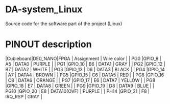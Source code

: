 # DA-system_Linux
Source code for the software part of the project (Linux)
# PINOUT description
|Cubieboard|DE0_NANO|FPGA | Assignment  | Wire color |
|   PG0    |GPIO_8  | A5  |    DATA0    |	PURPLE   |
|   PG1    |GPIO_10 | B6  |    DATA1    |   GRAY	 |
|   PG2    |GPIO_12 | B7  |    DATA2    |   WHITE	 |
|   PG3    |GPIO_13 | D6  |    DATA3    |   BLACK	 |
|   PG4    |GPIO_14 | A7  |    DATA4    |   BROWN	 |
|   PG5    |GPIO_15 | C6  |    DATA5    |   RED		 |
|   PG6    |GPIO_16 | C8  |    DATA6    |   ORANGE	 |
|   PG7    |GPIO_17 | E6  |    DATA7    |   YELLOW	 |
|   PG8    |GPIO_18 | E7  |    DATA8    |   GREEN	 |
|   PG9    |GPIO_19 | D8  |    DATA9    |   BLUE 	 |
|  PG10    |GPIO_20 | E8  | DATA10(OVF) |   PURPLE	 |
|  PH14    |GPIO_21 | F8  |   IRQ_RSP   |   GRAY	 |
